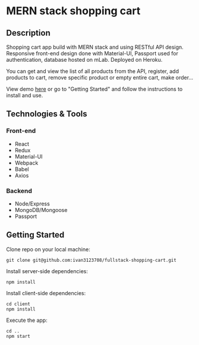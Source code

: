# MERN stack shopping cart

## Description

Shopping cart app build with MERN stack and using RESTful API design. Responsive front-end design done with Material-UI, Passport used for authentication, database hosted on mLab. Deployed on Heroku.

You can get and view the list of all products from the API, register, add products to cart, remove specific product or empty entire cart, make order...

View demo <a href="http://ij-mobile-shop.herokuapp.com/">here</a> or go to "Getting Started" and follow the instructions to install and use.

## Technologies & Tools

### Front-end

* React
* Redux
* Material-UI
* Webpack
* Babel
* Axios

### Backend

* Node/Express
* MongoDB/Mongoose
* Passport

## Getting Started

Clone repo on your local machine:
```
git clone git@github.com:ivan3123708/fullstack-shopping-cart.git
```
Install server-side dependencies:
```
npm install
```
Install client-side dependencies:
```
cd client
npm install
```
Execute the app:
```
cd ..
npm start
```